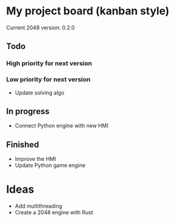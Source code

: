 # My project board (kanban style)
Current 2048 version: 0.2.0

## Todo
### High priority for next version

### Low priority for next version
- Update solving algo

## In progress
- Connect Python engine with new HMI

## Finished
- Improve the HMI
- Update Python game engine

# Ideas
- Add multithreading
- Create a 2048 engine with Rust


